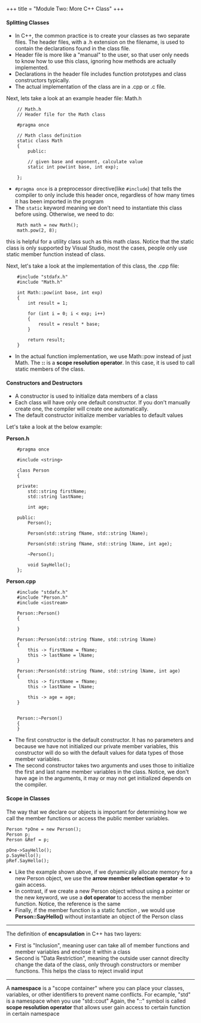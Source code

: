 +++
title =  "Module Two: More C++ Class"
+++
#### **Splitting Classes**
* In C++, the common practice is to create your classes as two separate files. The header files, with a
.h extension on the filename, is used to contain the declarations found in the class file. 
* Header file is more like a "manual" to the user, so that user only needs to know how to use this class, ignoring how
methods are actually implemented. 
* Declarations in the header file includes function prototypes
and class constructors typically. 
* The actual implementation of the class are in a .cpp or .c file.

Next, lets take a look at an example header file: Math.h
```
    // Math.h
    // Header file for the Math class

    #pragma once

    // Math class definition
    static class Math
    {
        public:

        // given base and exponent, calculate value
        static int pow(int base, int exp);

    };
```
* ```#pragma once``` is a preprocessor directive(like ```#include```) that tells the compiler
to only include this header once, regardless of how many times it has been imported in the program
* The ```static``` keyword meaning we don't need to instantiate this class before using. Otherwise, we
need to do:

```
    Math math = new Math();
    math.pow(2, 8);
```

this is helpful for a utility class such as this math class. Notice that the static class is only supported
by Visual Studio, most the cases, people only use static member function instead of class.

Next, let's take a look at the implementation of this class, the .cpp file:

```
    #include "stdafx.h"
    #include "Math.h"

    int Math::pow(int base, int exp)
    {
        int result = 1;

        for (int i = 0; i < exp; i++)
        {
            result = result * base;
        }

        return result;
    }
```

* In the actual function implementation, we use Math::pow instead of just Math. The **::**
is a **scope resolution operator**. In this case, it is used to call static members of the class.

#### **Constructors and Destructors**
* A constructor is used to initialize data members of a class
* Each class will have only one default constructor. If you don't manually create one, the compiler
will create one automatically. 
* The default constructor initialize member variables to default values

Let's take a look at the below example:

**Person.h**
```
    #pragma once
    
    #include <string>
    
    class Person
    {
    
    private:
        std::string firstName;
        std::string lastName;
    
        int age;
    
    public:
        Person();
    
        Person(std::string fName, std::string lName);
    
        Person(std::string fName, std::string lName, int age);
    
        ~Person();

        void SayHello();
    };
```

**Person.cpp**
```
    #include "stdafx.h"
    #include "Person.h"
    #include <iostream>
    
    Person::Person()
    {
    
    }
    
    Person::Person(std::string fName, std::string lName)
    {
        this -> firstName = fName;
        this -> lastName = lName;
    }
    
    Person::Person(std::string fName, std::string lName, int age)
    {
        this -> firstName = fName;
        this -> lastName = lName;
    
        this -> age = age;
    }
    
    
    Person::~Person()
    {
    }
```

* The first constructor is the default constructor. It has no parameters and because we have not initialized our private 
member variables, this constructor will do so with the default values for data types of those member variables.
* The second constructor takes two arguments and uses those to initialize the first and last name member 
variables in the class.  Notice, we don't have age in the arguments, it may or may not get initialized depends on the compiler.



#### **Scope in Classes**
The way that we declare our objects is important for determining how we call the member functions or access the public member variables.

```
Person *pOne = new Person();
Person p;
Person &Ref = p;

pOne->SayHello();
p.SayHello();
pRef.SayHello();
```

* Like the example shown above, if we dynamically allocate memory for a new Person object, we use the **arrow member selection operator ->**
to gain access.
* In contrast, if we create a new Person object without using a pointer or the new keyword, we use a **dot operator** to access
the member function. Notice, the reference is the same
* Finally, if the member function is a static function , we would use **Person::SayHello()** without instantiate an object of the Person class

----

The definition of **encapsulation** in C++ has two layers:

* First is "Inclusion", meaning user can take all of member functions and member variables and enclose it within a class
* Second is "Data Restriction", meaning the outside user cannot direclty change the data of the class, only through constructors or
member functions. This helps the class to reject invalid input

----

A **namespace** is a "scope container" where you can place your classes, variables, or other identifiers to prevent name conflicts. For ecample,
"std" is a namespace when you use "std::cout" Again, the "::" symbol is called **scope resolution operator** that allows user
gain access to certain function in certain namespace
